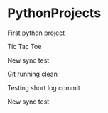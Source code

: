 # PythonProjects

First python project

Tic Tac Toe

New sync test

Git running clean

Testing short log commit

New sync test